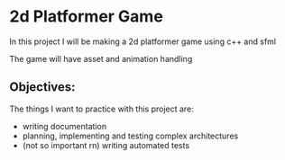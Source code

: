 # 2d Platformer Game

In this project I will be making a 2d platformer game using c++ and sfml

The game will have asset and animation handling

## Objectives:
The things I want to practice with this project are:
- writing documentation
- planning, implementing and testing complex architectures
- (not so important rn) writing automated tests

